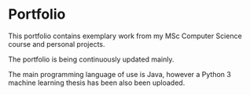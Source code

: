 # Portfolio

This portfolio contains exemplary work from my MSc Computer Science course and personal projects.

The portfolio is being continuously updated mainly. 

The main programming language of use is Java, however a Python 3 machine learning thesis has been also been uploaded.
